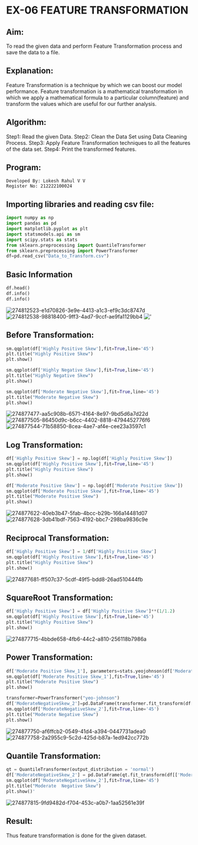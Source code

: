 # EX-06 FEATURE TRANSFORMATION

## Aim:
To read the given data and perform Feature Transformation process and save the data to a file.

## Explanation:
Feature Transformation is a technique by which we can boost our model performance. Feature transformation is a mathematical transformation in which we apply a mathematical formula to a particular column(feature) and transform the values which are useful for our further analysis.

## Algorithm:
Step1: Read the given Data.
Step2: Clean the Data Set using Data Cleaning Process.
Step3: Apply Feature Transformation techniques to all the features of the data set.
Step4: Print the transformed features.

## Program:
```
Developed By: Lokesh Rahul V V
Register No: 212222100024
```
## Importing libraries and reading csv file:
```python
import numpy as np
import pandas as pd
import matplotlib.pyplot as plt
import statsmodels.api as sm
import scipy.stats as stats
from sklearn.preprocessing import QuantileTransformer
from sklearn.preprocessing import PowerTransformer
df=pd.read_csv("Data_to_Transform.csv")
```
## Basic Information
```python
df.head()
df.info()
df.info()
```
![274812523-e1d70826-3e9e-4413-a1c3-ef9c3dc8747d](https://github.com/lokeshrahulv/ODD2023-Datascience-Ex06/assets/118423842/0c9912fc-63ba-4c7b-86a0-9d3b18b65b65)![274812538-98818400-9ff3-4ad7-9ccf-ae9fa1129bb4](https://github.com/lokeshrahulv/ODD2023-Datascience-Ex06/assets/118423842/ed834ace-7647-4701-85cd-bd9197e3d874)
!['](https://github.com/lokeshrahulv/ODD2023-Datascience-Ex06/assets/118423842/e7f5d264-6705-4a20-ba5c-02dfb04d7c6e)
## Before Transformation:
```python
sm.qqplot(df['Highly Positive Skew'],fit=True,line='45')
plt.title("Highly Positive Skew")
plt.show()

sm.qqplot(df['Highly Negative Skew'],fit=True,line='45')
plt.title("Highly Negative Skew")
plt.show()

sm.qqplot(df['Moderate Negative Skew'],fit=True,line='45')
plt.title("Moderate Negative Skew")
plt.show()
```
![274877477-aa5c908b-6571-4164-8e97-9bd5d6a7d22d](https://github.com/lokeshrahulv/ODD2023-Datascience-Ex06/assets/118423842/75963c13-f367-4c21-a600-864987b46ab5)
![274877505-86450d9c-b6cc-4402-8818-4794452776f6](https://github.com/lokeshrahulv/ODD2023-Datascience-Ex06/assets/118423842/a5d5cdad-80c5-4859-bd31-c8845fa4fb05)
![274877544-71b58850-8cea-4ae7-af4e-cee23a3597c1](https://github.com/lokeshrahulv/ODD2023-Datascience-Ex06/assets/118423842/7af5ca2e-06ee-4801-9871-2ed94b23cc60)

## Log Transformation:
```python
df['Highly Positive Skew'] = np.log(df['Highly Positive Skew'])
sm.qqplot(df['Highly Positive Skew'],fit=True,line='45')
plt.title("Highly Positive Skew")
plt.show()

df['Moderate Positive Skew'] = np.log(df['Moderate Positive Skew'])
sm.qqplot(df['Moderate Positive Skew'],fit=True,line='45')
plt.title("Moderate Positive Skew")
plt.show()
```
![274877622-40eb3b47-5fab-4bcc-b29b-166a14481d07](https://github.com/lokeshrahulv/ODD2023-Datascience-Ex06/assets/118423842/83801d96-b480-466b-85b4-99ed7e7901c9)
![274877628-3db41bdf-7563-4192-bbc7-298ba9836c9e](https://github.com/lokeshrahulv/ODD2023-Datascience-Ex06/assets/118423842/30ea5835-55d8-4e62-975b-04e3a8daa198)

## Reciprocal Transformation:
```python
df['Highly Positive Skew'] = 1/df['Highly Positive Skew']
sm.qqplot(df['Highly Positive Skew'],fit=True,line='45')
plt.title("Highly Positive Skew")
plt.show()
```
![274877681-ff507c37-5cdf-49f5-bdd8-26ad510444fb](https://github.com/lokeshrahulv/ODD2023-Datascience-Ex06/assets/118423842/f622214e-71b3-4f28-a047-1dfabbb3ad29)

## SquareRoot Transformation:
```python
df['Highly Positive Skew'] = df['Highly Positive Skew']**(1/1.2)
sm.qqplot(df['Highly Positive Skew'],fit=True,line='45')
plt.title("Highly Positive Skew")
plt.show()
```
![274877715-4bbde658-4fb6-44c2-a810-256118b7986a](https://github.com/lokeshrahulv/ODD2023-Datascience-Ex06/assets/118423842/1f15abf4-7424-4bea-b18f-8ae27cd6bc98)
## Power Transformation:
```python
df['Moderate Positive Skew_1'], parameters=stats.yeojohnson(df['Moderate Positive Skew'])
sm.qqplot(df['Moderate Positive Skew_1'],fit=True,line='45')
plt.title("Moderate Positive Skew")
plt.show()

transformer=PowerTransformer("yeo-johnson")
df['ModerateNegativeSkew_2']=pd.DataFrame(transformer.fit_transform(df[['Moderate Negative Skew']]))
sm.qqplot(df['ModerateNegativeSkew_2'],fit=True,line='45')
plt.title("Moderate Negative Skew")
plt.show()
```
![274877750-af6ffcb2-0549-41d4-a394-0447731adea0](https://github.com/lokeshrahulv/ODD2023-Datascience-Ex06/assets/118423842/d43f8d46-afbc-4ab1-a42f-12f6f46eee2e)
![274877758-2a2955c9-5c2d-425d-b87a-1ed942cc772b](https://github.com/lokeshrahulv/ODD2023-Datascience-Ex06/assets/118423842/f74b0f38-eed0-4186-acfb-e5cbb01b685d)

## Quantile Transformation:
```python
qt = QuantileTransformer(output_distribution = 'normal')
df['ModerateNegativeSkew_2'] = pd.DataFrame(qt.fit_transform(df[['Moderate Negative Skew']]))
sm.qqplot(df['ModerateNegativeSkew_2'],fit=True,line='45')
plt.title("Moderate  Negative Skew")
plt.show()'
```
![274877815-9fd9482d-f704-453c-a0b7-1aa52561e39f](https://github.com/lokeshrahulv/ODD2023-Datascience-Ex06/assets/118423842/13655062-5410-4ab5-bbda-d574d4741b17)
## Result:
Thus feature transformation is done for the given dataset.
